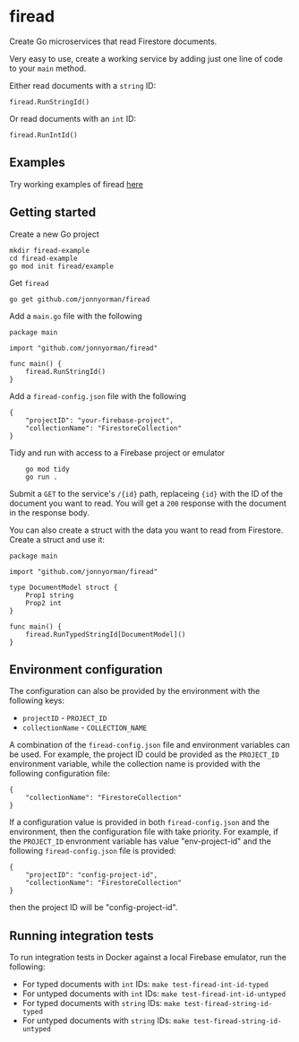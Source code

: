 # firead

Create Go microservices that read Firestore documents.

Very easy to use, create a working service by adding just one line of code to your `main` method.

Either read documents with a `string` ID:
```
firead.RunStringId()
```
Or read documents with an `int` ID:
```
firead.RunIntId()
```

## Examples

Try working examples of firead [here](https://github.com/JonnyOrman/firead-examples)

## Getting started

Create a new Go project
```
mkdir firead-example
cd firead-example
go mod init firead/example
```

Get `firead`
```
go get github.com/jonnyorman/firead
```

Add a `main.go` file with the following
```
package main

import "github.com/jonnyorman/firead"

func main() {
	firead.RunStringId()
}
```

Add a `firead-config.json` file with the following
```
{
    "projectID": "your-firebase-project",
    "collectionName": "FirestoreCollection"
}
```

Tidy and run with access to a Firebase project or emulator
```
    go mod tidy
    go run .
```

Submit a `GET` to the service's `/{id}` path, replaceing `{id}` with the ID of the document you want to read. You will get a `200` response with the document in the response body.

You can also create a struct with the data you want to read from Firestore. Create a struct and use it:
```
package main

import "github.com/jonnyorman/firead"

type DocumentModel struct {
	Prop1 string
	Prop2 int
}

func main() {
	firead.RunTypedStringId[DocumentModel]()
}
```

## Environment configuration

The configuration can also be provided by the environment with the following keys:
- `projectID` - `PROJECT_ID`
- `collectionName` - `COLLECTION_NAME`

A combination of the `firead-config.json` file and environment variables can be used. For example, the project ID could be provided as the `PROJECT_ID` environment variable, while the collection name is provided with the following configuration file:
```
{
    "collectionName": "FirestoreCollection"
}
```

If a configuration value is provided in both `firead-config.json` and the environment, then the configuration file with take priority. For example, if the `PROJECT_ID` envronment variable has value "env-project-id" and the following `firead-config.json` file is provided:
```
{
    "projectID": "config-project-id",
    "collectionName": "FirestoreCollection"
}
```
then the project ID will be "config-project-id".

## Running integration tests

To run integration tests in Docker against a local Firebase emulator, run the following:
- For typed documents with `int` IDs: `make test-firead-int-id-typed`
- For untyped documents with `int` IDs: `make test-firead-int-id-untyped`
- For typed documents with `string` IDs: `make test-firead-string-id-typed`
- For untyped documents with `string` IDs: `make test-firead-string-id-untyped`